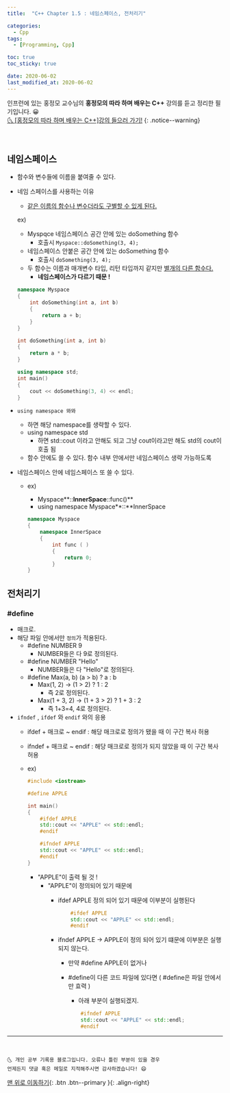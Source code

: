 ```yaml
---
title:  "C++ Chapter 1.5 : 네임스페이스, 전처리기" 

categories:
  - Cpp
tags:
  - [Programming, Cpp]

toc: true
toc_sticky: true

date: 2020-06-02
last_modified_at: 2020-06-02
---
```


인프런에 있는 홍정모 교수님의 **홍정모의 따라 하며 배우는 C++** 강의를 듣고 정리한 필기입니다. 😀    
[🌜 [홍정모의 따라 하며 배우는 C++]강의 들으러 가기!](https://www.inflearn.com/course/following-c-plus)
{: .notice--warning}

<br>

## 네임스페이스
- 함수와 변수들에 이름을 붙여줄 수 있다.
- 네임 스페이스를 사용하는 이유
    - <u>같은 이름의 함수나 변수더라도 구별할 수 있게 된다.</u>

    ex)

    - Myspqce 네임스페이스 공간 안에 있는 doSomething 함수
        - 호출시 `Myspace::doSomething(3, 4);`
    - 네임스페이스 안붙은 공간 안에 있는 doSomething 함수
        - 호출시 `doSomething(3, 4);`
    - 두 함수는 이름과 매개변수 타입, 리턴 타입까지 같지만 <u>별개의 다른 함수다.</u>
        - **네임스페이스가 다르기 때문 !**

    ```cpp
    namespace Myspace
    {
    	int doSomething(int a, int b)
    	{
    		return a + b;
    	}
    }

    int doSomething(int a, int b)
    {
    	return a * b;
    }

    using namespace std;
    int main()
    {
    	cout << doSomething(3, 4) << endl;
    }
    ```

- `using namespace 뫄뫄`
    - 하면 해당 namespace를 생략할 수 있다.
    - using namespace std
        - 하면 std::cout 이라고 안해도 되고 그냥 cout이라고만 해도 std의 cout이 호출 됨
    - 함수 안에도 쓸 수 있다. 함수 내부 안에서만 네임스페이스 생략 가능하도록
- 네임스페이스 안에 네임스페이스 또 쓸 수 있다.
    - ex)
        - Myspace**::**InnerSpace**::func()**
        - using namespace Myspace**::**InnerSpace

        ```cpp
        namespace Myspace
        {
        	namespace InnerSpace
        	{
        		int func ( )
        		{
        			return 0;
        		}
        }
        ```

## 전처리기
### \#define

- 매크로.
- 해당 파일 안에서만 `정의`가 적용된다.
    - #define NUMBER 9
        - NUMBER들은 다 9로 정의된다.
    - #define NUMBER  "Hello"
        - NUMBER들은 다 "Hello"로 정의된다.
    - #define Max(a, b) (a > b) ? a : b
        - Max(1, 2) → (1 > 2) ? 1 : 2
            - 즉 2로 정의된다.
        - Max(1 + 3, 2) → (1 + 3 > 2) ? 1 + 3 : 2
            - 즉 1+3=4, 4로 정의된다.
- `ifndef` , `ifdef` 와 `endif` 와의 응용
    - ifdef + 매크로 ~ endif : 해당 매크로로 정의가 됐을 때 이 구간 복사 허용
    - ifndef + 매크로 ~ endif : 해당 매크로로 정의가 되지 않았을 때 이 구간 복사 허용
    - ex)

        ```cpp
        #include <iostream>

        #define APPLE

        int main()
        {
        	#ifdef APPLE
        	std::cout << "APPLE" << std::endl;
        	#endif

        	#ifndef APPLE
        	std::cout << "APPLE" << std::endl;
        	#endif
        }
        ```

        - "APPLE"이 출력 될 것 !
            - "APPLE"이 정의되어 있기 때문에
                - ifdef APPLE 정의 되어 있기 때문에 이부분이 실행된다

                    ```cpp
                    	#ifdef APPLE
                    	std::cout << "APPLE" << std::endl;
                    	#endif

                    ```

                - ifndef APPLE → APPLE이 정의 되어 있기 떄문에 이부분은 실행되지 않는다.
                    - 만약 #define APPLE이 없거나
                    - #define이 다른 코드 파일에 있다면 ( #define은 파일 안에서만 효력 )
                        - 아래 부분이 실행되겠지.

                        ```cpp
                        	#ifndef APPLE
                        	std::cout << "APPLE" << std::endl;
                        	#endif
                        ```


***
<br>

    🌜 개인 공부 기록용 블로그입니다. 오류나 틀린 부분이 있을 경우 
    언제든지 댓글 혹은 메일로 지적해주시면 감사하겠습니다! 😄

[맨 위로 이동하기](#){: .btn .btn--primary }{: .align-right}